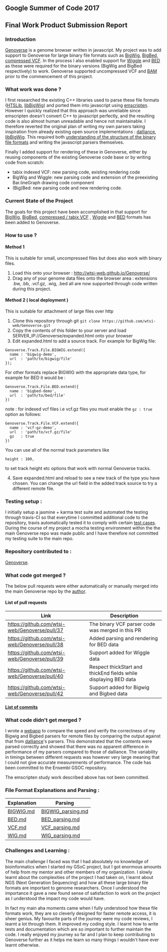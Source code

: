 ## Google Summer of Code 2017
## Final Work Product Submission Report

### Introduction

[Genoverse](https://github.com/wtsi-web/Genoverse) is a genome browser written in javascript. My project was to add support to Genoverse for large binary file formats such as  [BigWig](https://genome.ucsc.edu/goldenpath/help/bigWig.html), [BigBed](https://genome.ucsc.edu/goldenpath/help/bigBed.html), [compressed VCF](https://genome.ucsc.edu/goldenpath/help/vcf.html). In the process I also enabled support for [Wiggle](https://genome.ucsc.edu/goldenpath/help/wiggle.html) and [BED](https://genome.ucsc.edu/FAQ/FAQformat.html#format1) as these were required for the binary versions (BigWig and BigBed respectively) to work. Genoverse supported uncompressed VCF and [BAM](https://samtools.github.io/hts-specs/SAMv1.pdf) prior to the commencement of this project.

### What work was done ?

I first researched the existing C++ libraries used to parse these file formats  ([HTSLib](https://github.com/samtools/htslib), [libBigWig](https://github.com/dpryan79/libBigWig)) and ported them into javascript using [emscripten](https://github.com/kripken/emscripten). However I quickly realized that this approach was unreliable since emscripten doesn't convert C++ to javascript perfectly, and the resulting code is also almost human unreadable and hence not maintainable. I therefore reverted the original plan of writing my own parsers taking inspiration from already existing open source implementations : [dalliance](https://github.com/dasmoth/dalliance), [libBigWig](https://github.com/dpryan79/libBigWig). This required both [understanding of the structure of the binary file formats](https://github.com/EnsemblGSOC/sourabhr-gsoc-2017/blob/master/README.md#file-format-explanations-and-parsing-) and writing the javascript parsers themselves.

Finally I added support for rendering of these in Genoverse, either by reusing components of the existing Genoverse code base or by writing code from scratch:

* tabix indexed VCF: new parsing code, existing rendering code
* BigWig and Wiggle: new parsing code and extension of the preexisting Bar.lineGraph drawing code component
* (Big)Bed: new parsing code and new rendering code. 


### Current State of the Project

The goals for this project have been accomplished in that support for [BigWig]( https://genome.ucsc.edu/goldenpath/help/bigWig.html), [BigBed](https://genome.ucsc.edu/goldenpath/help/bigBed.html), [compressed / tabix VCF](https://genome.ucsc.edu/goldenpath/help/vcf.html) , [Wiggle](https://genome.ucsc.edu/goldenpath/help/wiggle.html) and [BED]( https://genome.ucsc.edu/FAQ/FAQformat.html#format1) formats has been added to  Genoverse. 

### How to use ?

#### Method 1
This is suitable for small, uncompressed files but does also work with binary files.
1) Load this onto your browser : http://wtsi-web.github.io/Genoverse/
2) Drag any of your genome data files onto the browser area : extensions .bw, .bb, .vcf.gz, .wig, .bed all are now supported through code written during this project.

#### Method 2 ( local deployment )
This is suitable for attachment of large files over http 
1) Clone this repository through git ``` git clone https://github.com/wtsi-web/Genoverse.git ```
2) Copy the contents of this folder to your server and load SERVER\_IP://Genoverse/expanded.html onto your browser
3) Edit expanded.html to add a source track. For example for BigWig file:

```
Genoverse.Track.File.BIGWIG.extend({
  name : 'bigwig-demo',
  url  : 'path/to/bigwig/file'
});
```

For other formats replace BIGWIG with the appropriate data type, for example for BED it would be : 

```
Genoverse.Track.File.BED.extend({
  name : 'bigbed-demo',
  url  : 'path/to/bed/file'
})
```
note : for indexed vcf files i.e vcf.gz files you must enable the `gz : true` option as follows:

```
Genoverse.Track.File.VCF.extend({
  name : 'vcf-gz-demo',
  url  : 'path/to/vcf.gz/file'
  gz   : true
})
```

You can use all of the normal track parameters like 
```
height : 100,
```
to set track height etc options that work with normal Genoverse tracks. 

 4) Save expanded.html and reload to see a new track of the type you have chosen.
You can change the url field in the added track source to try a different remote file.

### Testing setup :

I initially setup a jasmine + karma test suite and automated the testing through travis-CI so that everytime I committed additional code to the repository, travis automatically tested it to comply with certain [test cases](https://github.com/EnsemblGSOC/sourabhr-gsoc-2017/tree/master/webapp/js/tests). During the course of my project a mocha testing environment within the the main Genoverse repo was made public and I have therefore not committed my testing suite to the main repo.


### Repository contributed to :
[Genoverse](https://github.com/wtsi-web/Genoverse).

### What code got merged ?

The below pull requests were either automatically or manually merged into the main Genoverse repo by the [author](https://github.com/simonbrent).

#### List of pull requests

| Link | Description |
|---|---|
| https://github.com/wtsi-web/Genoverse/pull/37 |  The binary VCF parser code was merged in this PR |
| https://github.com/wtsi-web/Genoverse/pull/38 |  Added parsing and rendering for BED data |
| https://github.com/wtsi-web/Genoverse/pull/39 |  Support added for Wiggle data |
| https://github.com/wtsi-web/Genoverse/pull/40 |  Respect thickStart and thickEnd fields while displaying BED data |
| https://github.com/wtsi-web/Genoverse/pull/42 |  Support added for Bigwig and Bigbed data |

#### [List of commits](https://github.com/wtsi-web/Genoverse/commits/gh-pages?author=sourabh2k15)

### What code didn't get merged ?

I wrote a [webapp](https://github.com/EnsemblGSOC/sourabhr-gsoc-2017/tree/master/webapp) to compare the speed and verify the correctness of my Bigwig and Bigbed parsers for remote files by comparing the output against that from [dalliance](https://github.com/dasmoth/dalliance)'s parsers. This demonstrated that the contents were parsed correctly and showed that there was no apparent difference in performance of my parsers compared to those of dalliance. The variability in timings between different requests was however very large meaning that I could not give accurate measurements of performance. The code has been committed to the Ensembl GSOC repository.

The emscripten study work described above has not been committed. 

### File Format Explanations and Parsing :

|Explanation | Parsing|
|---|---|
|[BIGWIG.md](https://github.com/EnsemblGSOC/sourabhr-gsoc-2017/blob/master/formats/BIGWIG/BIGWIG.md) | [BIGWIG\_parsing.md](https://github.com/EnsemblGSOC/sourabhr-gsoc-2017/blob/master/formats/BIGWIG/BIGWIG_parsing.md)|
|[BED.md](https://github.com/EnsemblGSOC/sourabhr-gsoc-2017/blob/master/formats/BED/BED.md) |[BED\_parsing.md](https://github.com/EnsemblGSOC/sourabhr-gsoc-2017/blob/master/formats/BED/BED_parsing.md)|
|[VCF.md](https://github.com/EnsemblGSOC/sourabhr-gsoc-2017/blob/master/formats/VCF/VCF.md) |[VCF\_parsing.md](https://github.com/EnsemblGSOC/sourabhr-gsoc-2017/blob/master/formats/VCF/VCF_parsing.md)|
|[WIG.md](https://github.com/EnsemblGSOC/sourabhr-gsoc-2017/blob/master/formats/WIG/WIG.md) |[WIG\_parsing.md](https://github.com/EnsemblGSOC/sourabhr-gsoc-2017/blob/master/formats/WIG/WIG_parsing.md)|

### Challenges and Learning :

The main challenge I faced was that I had absolutely no knowledge of bioinformatics when I started my GSoC project, but I got enormous amounts of help from my mentor and other members of my organization. I slowly learnt about the complexities of the project I had taken on, I learnt about NGS (Next Generation Sequencing) and how all these large binary file formats are important to genome researchers. Once I understood the importance it gave a new found sense of satisfaction to work on the project as I understood the impact my code would have.

In fact my main aha moments came when I fully understood how these file formats work, they are so cleverly designed for faster remote access, it is sheer genius. My favourite parts of the journey were my code reviews, I learnt a lot through them. It improved my coding style. I learnt how to write tests and documentation which are so important to further maintain the code. I really enjoyed my journey so far and I plan to keep contributing to Genoverse further as it helps me learn so many things I wouldn't have ever learnt otherwise.
